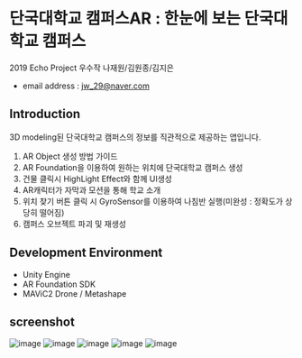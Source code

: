 # 단국대학교 캠퍼스AR : 한눈에 보는 단국대학교 캠퍼스
2019 Echo Project 우수작 나재원/김원종/김지은

- email address : jw_29@naver.com <br />

## Introduction
3D modeling된 단국대학교 캠퍼스의 정보를 직관적으로 제공하는 앱입니다.

1. AR Object 생성 방법 가이드
2. AR Foundation을 이용하여 원하는 위치에 단국대학교 캠퍼스 생성
3. 건물 클릭시 HighLight Effect와 함께 UI생성
4. AR캐릭터가 자막과 모션을 통해 학교 소개
5. 위치 찾기 버튼 클릭 시 GyroSensor를 이용하여 나침반 실행(미완성 : 정확도가 상당히 떨어짐)
6. 캠퍼스 오브젝트 파괴 및 재생성

## Development Environment
- Unity Engine
- AR Foundation SDK
- MAViC2 Drone / Metashape


## screenshot
![image](https://user-images.githubusercontent.com/46628101/111518140-21b22080-8799-11eb-86a6-50d4d0a9bb43.png)
![image](https://user-images.githubusercontent.com/46628101/111518102-1828b880-8799-11eb-8531-b42420764bc5.png)
![image](https://user-images.githubusercontent.com/46628101/111518076-12cb6e00-8799-11eb-82e5-0ab95d59bae9.png)
![image](https://user-images.githubusercontent.com/46628101/111518064-10691400-8799-11eb-83bb-e91a1295fb44.png)
![image](https://user-images.githubusercontent.com/46628101/111518213-31ca0000-8799-11eb-81b1-f3baa45c2956.png)
